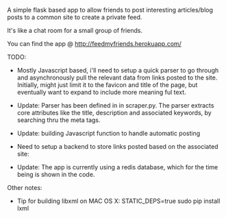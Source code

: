 A simple flask based app to allow friends to post interesting articles/blog posts to a common site to create a private feed.

It's like a chat room for a small group of friends.

You can find the app @ http://feedmyfriends.herokuapp.com/

TODO:
- Mostly Javascript based, i'll need to setup a quick parser to go through and asynchronously pull the relevant data
from links posted to the site. Initially, might just limit it to the favicon and title of the page, but eventually want to
expand to include more meaning ful text.
 - Update: Parser has been defined in in scraper.py. The parser extracts core attributes like the title, description and associated keywords, by searching thru the meta tags.
 - Update: building Javascript function to handle automatic posting 

- Need to setup a backend to store links posted based on the associated site:
 - Update: The app is currently using a redis database, which for the time being is shown in the code. 

Other notes:
  - Tip for building libxml on MAC OS X: STATIC_DEPS=true sudo pip install lxml
